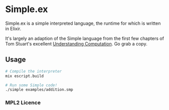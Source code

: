 # Simple.ex

Simple.ex is a simple interpreted language, the runtime for which is written in
Elixir.

It's largely an adaption of the Simple language from the first few chapters of
Tom Stuart's excellent [Understanding Computation][book].
Go grab a copy.

[book]: http://computationbook.com/

## Usage

```sh
# Compile the interpreter
mix escript.build

# Run some Simple code!
./simple examples/addition.smp
```

### MPL2 Licence
